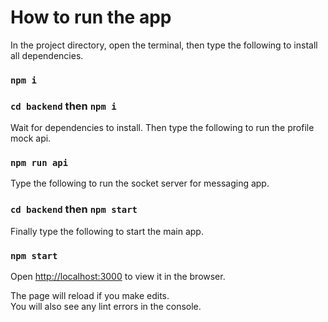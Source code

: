 # How to run the app

In the project directory, open the terminal, then type the following to install all dependencies.

### `npm i`

### `cd backend` then `npm i`

Wait for dependencies to install. Then type the following to run the profile mock api.

### `npm run api`

Type the following to run the socket server for messaging app.

### `cd backend` then `npm start`

Finally type the following to start the main app.

### `npm start`

Open [http://localhost:3000](http://localhost:3000) to view it in the browser.

The page will reload if you make edits.\
You will also see any lint errors in the console.
